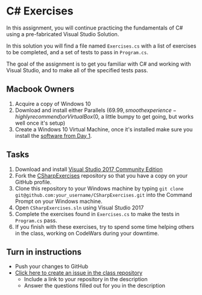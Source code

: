 # C# Exercises

In this assignment, you will continue practicing the fundamentals of C# using a pre-fabricated Visual Studio Solution.

In this solution you will find a file named `Exercises.cs` with a list of exercises to be completed, and a set of tests to pass in `Program.cs`.

The goal of the assignment is to get you familiar with C# and working with Visual Studio, and to make all of the specified tests pass.

## Macbook Owners
1. Acquire a copy of Windows 10
2. Download and install either Parallels ($69.99, smooth experience - highly recommend) or VirtualBox ($0, a little bumpy to get going, but works well once it's setup)
3. Create a Windows 10 Virtual Machine, once it's installed make sure you install the [software from Day 1](../00-MakeYourselfAComfyPlaceToWork/README.md).

## Tasks
1. Download and install [Visual Studio 2017 Community Edition](https://www.visualstudio.com/vs/whatsnew/)
1. Fork the [CSharpExercises](https://www.github.com/origincodeacademy/CSharpExercises) repository so that you have a copy on your GitHub profile.
2. Clone this repository to your Windows machine by typing `git clone git@github.com:your_username/CSharpExercises.git` into the Command Prompt on your Windows machine.
3. Open `CSharpExercises.sln` using Visual Studio 2017
4. Complete the exercises found in `Exercises.cs` to make the tests in `Program.cs` pass.
5. If you finish with these exercises, try to spend some time helping others in the class, working on CodeWars during your downtime.

## Turn in instructions
* Push your changes to GitHub
* [Click here to create an issue in the class repository](https://www.github.com/OriginCodeAcademy/Cohort10/issues/new?title=13-CSharpExercises-VisualStudio&body=1.%20Where%20can%20I%20find%20your%20repository%3F%20(Paste%20the%20url%20of%20your%20repository%20below)%0A%0A2.%20Which%20data%20type%20would%20you%20use%20to%20store%20a%20phone%20number%3F%0A%0A3.%20Surprise!%20Write%20a%20for%20loop%20to%20write%20out%20all%20even%20numbers%20between%201%20and%20100%20to%20the%20console%20in%20both%20JavaScript%20and%20C%23.%0A%60%60%60js%0A%2F%2F%20your%20javascript%20code%20here%0A%60%60%60%0A%0A%60%60%60csharp%0A%2F%2F%20your%20c%23%20code%20here%0A%60%60%60)
	* Include a link to your repository in the description
	* Answer the questions filled out for you in the description
